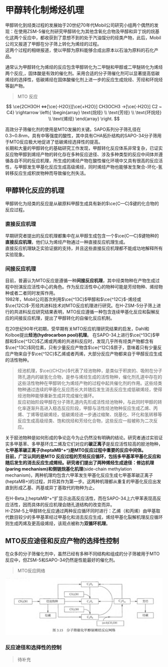 # 甲醇转化制烯烃机理  
甲醇转化到烃类过程的发展始于20世纪70年代Mobil公司研究小组两个偶然的发现：在使用ZSM-5催化剂研究甲醇转化为其他含氧化合物及甲醇和异丁烷的烷基化这两个反应中，都收获到了意想不到的处于汽油馏分的烃类产物，此后，Mobil公司又报道了甲醇在分子筛上转化为烯烃的过程。    
这两个过程的相继报道，使以甲醇为原料能够合成出原本以石油为原料的石化产品。  

通常认为甲醇转化为烯烃的反应包含甲醇转化为二甲醚和甲醇或二甲醚转化为烯烃两个反应,，固体酸是有效的催化剂。采用合适的分子筛催化剂可以显著提高低碳烯烃的选择性，低碳烯烃在固体酸催化剂上进一步的反应生成烷烃、芳烃和环烷烃等副产物。   
> MTO 反应      
    
$$
\ce{2CH3OH <=>[\ce{-H2O}][\ce{+H2O}] CH3OCH3 ->[\ce{-H2O}] C2 ~ C4} \rightarrow 
\left\{ \begin{array}
\text{烷烃} \\
\text{芳烃} \\
\text{环烷烃} \\
\text{烯烃}     
\end{array} \right.   
$$

高效分子筛催化剂的使用是MTO发展的关键。SAPO系列分子筛孔径在0.3~0.8nm，具有中等强度的酸性，其中具有CHA拓扑结构的SAPO-34分子筛用于MTO反应极大地促进了低碳烯烃选择性的提高。       
长期和大量的甲醇转化的基础研究工作发现，甲醇转化反应体系非常复杂，已证实反应物甲醇到烯烃产物的转化存在多种反应途径、涉及多种类型的反应中间体并遵循各自不同的反应机理，所生成的烯烃产物在酸性催化环境中又具有很高的反应活性，与甲醇发生甲基化反应生成高级烯烃，同时烯烃产物也能够发生聚合-环化-氢转移反应生成积炭物种而导致催化剂失活。  


## 甲醇转化反应的机理
甲醇转化为烃类的反应是从碳原料甲醇生成具有新的$\ce{C—C}$键的化合物的反应过程。    
### 直接反应机理
早期研究者提出的反应机理都集中在从甲醇生成包含一个$\ce{C—C}$键物种的**直接反应机理**，他们认为烯烃产物通过一种直接反应机理生成。    
直接反应机理缺乏实验证据的支持，并且这些直接反应机理都不能成功地解释所有实验现象。  
### 间接反应机理
目前，普遍认为MTO反应是遵循一种**间接反应机理**，其中烃类物种在产物生成过程中扮演反应活性中心的角色。作为反应活性中心的物种可能是芳烃物种、烯烃物种或者二者同时发挥作用。       
1982年，Mobil公司首次利用$\ce{^13C}$甲醇和$\ce{^12C}$-烯烃或$\ce{12C}$-芳烃共进料技术对MTO反应机理进行研究。在H-ZSM-5分子筛上进行的共进料反应研究结果表明，MTO反应遵循一种包含连续甲基化反应和裂解反应的间接反应机理，提出了甲醇转化的自催化反应机制。  

<span id="烃池"></span>

在20世纪90年代初期，受早期有关MTO反应机理研究结果的启发，Dahl和Kolboe提出**烃池(hydrocarbon pool)机理**。
在SAPO-34上进行$\ce{^13C}$甲醇和$\ce{^12C}$乙烯或丙烯的共进料反应时，发现几乎所有烃类产物都含有$\ce{^13C}$同位素，只有少量反应产物含$\ce{^12C}$原子，意味着只有少量反应产物来自于$\ce{^12C}$乙烯或者丙烯，大部分反应产物都来自于甲醇反应生成的活性物种。  

> 烃池机理，$\ce{(CH2)n}$代表了烃池物种，是类似于积炭的、吸附在分子筛孔道内的碳氢化合物，是参与烯烃生成的活性物种，催化剂孔道中存在的这些活性物种在甲醇转化为烯烃产物的过程中起共催化剂的作用。这些烃类物种通过连续的甲基化反应而长大并随后发生消去反应生成低碳烯烃，使得烃池物种能够重新生成并完成催化循环。     
> 反应初始阶段甲醇在分子筛孔道内先形成活性烃池物种，与此同时甲醇的转化率逐渐升高进入稳态反应阶段，甲醇与活性烃池物种反应生成乙烯、丙烯、丁烯等低碳烯烃，低碳烯烃进一步通过缩聚、烷基化、环化和氢转移等反应生成高级烃类、饱和烷烃和芳烃化合物，这些反应一般被称为二次反应。    

关于胫池物种是如何形成的争论迄今为止仍然没有明确的结论。研究者通过实验证实多甲基苯、多甲基环戊二烯及它们对应的**碳正离子**是反应活性较高的胫池物种，**七甲基苯碳正离子(heptaMB^+^)**是MTO反应过程中重要的反应中间体。   
目前，广泛认同的是MTO 反应过程的芳烃反应循环，包括多甲基苯甲基化反应和随后发生的消去反应生成烯烃。研究者们提出了两种烯烃生成途径：**修边机理**(paring mechanism)和**侧链烷基化机理**(side-chain methylation mechanism)，两种机理均包含六甲苯发生甲基化反应生成七甲基苯碳正离子(heptaMB+)的过程，并将其作为第一步。这两种机理都从重复的甲基化反应出发直到形成乙基、丙基或异丁基取代的物种为止。    

在H-Beta上heptaMB^+^扩显示出高反应活性，而在SAPO-34上六甲苯表现高反应活性，因而具体的反应机理会随孔道结构的改变而异。   
H-ZSM-5上甲醇转化反应通过两种反应循环同时进行：乙烯（和丙烯）由甲基取代数目较少的多甲基苯经过甲基化和消去反应生成，烯烃甲基化裂解机理反应循环则生成丙烯及更高级烯烃，该观点被称为**双循环机理**。   

## MTO反应途径和反应产物的选择性控制
在众多的分子筛催化剂中，虽然已经有多种不同结构和组成的分子筛被用于MTO反应中，但ZSM-5和SAPO-34仍然是性能最好的催化剂。   
> MTO反应网络     

![MTO反应网络](img\MTO反应网络.PNG)     

### 反应途径和选择性的控制


> 待补充






                                  
